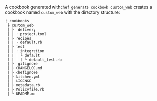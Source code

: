 A cookbook generated with`chef generate cookbook custom_web` creates a cookbook named `custom_web` with the directory structure:

```text
├ cookbooks
 ├ custom_web
 | ├ .delivery
 | | └ project.toml
 | ├ recipes
 | | └ default.rb
 | ├ test
 | | └ integration
 | | | └ default
 | | | | └ default_test.rb
 | ├ .gitignore
 | ├ CHANGELOG.md
 | ├ chefignore
 | ├ kitchen.yml
 | ├ LICENSE
 | ├ metadata.rb
 | ├ Policyfile.rb
 | └ README.md
```

